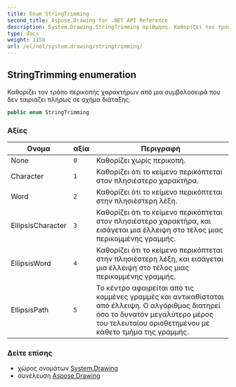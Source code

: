 ```yaml
---
title: Enum StringTrimming
second_title: Aspose.Drawing for .NET API Reference
description: System.Drawing.StringTrimming αρίθμηση. Καθορίζει τον τρόπο περικοπής χαρακτήρων από μια συμβολοσειρά που δεν ταιριάζει πλήρως σε σχήμα διάταξης.
type: docs
weight: 1150
url: /el/net/system.drawing/stringtrimming/
---
```

## StringTrimming enumeration

Καθορίζει τον τρόπο περικοπής χαρακτήρων από μια συμβολοσειρά που δεν ταιριάζει πλήρως σε σχήμα διάταξης.

```csharp
public enum StringTrimming
```

### Αξίες

| Ονομα | αξία | Περιγραφή |
| --- | --- | --- |
| None | `0` | Καθορίζει χωρίς περικοπή. |
| Character | `1` | Καθορίζει ότι το κείμενο περικόπτεται στον πλησιέστερο χαρακτήρα. |
| Word | `2` | Καθορίζει ότι το κείμενο περικόπτεται στην πλησιέστερη λέξη. |
| EllipsisCharacter | `3` | Καθορίζει ότι το κείμενο περικόπτεται στον πλησιέστερο χαρακτήρα, και εισάγεται μια έλλειψη στο τέλος μιας περικομμένης γραμμής. |
| EllipsisWord | `4` | Καθορίζει ότι το κείμενο περικόπτεται στην πλησιέστερη λέξη, και εισάγεται μια έλλειψη στο τέλος μιας περικομμένης γραμμής. |
| EllipsisPath | `5` | Το κέντρο αφαιρείται από τις κομμένες γραμμές και αντικαθίσταται από έλλειψη. Ο αλγόριθμος διατηρεί όσο το δυνατόν μεγαλύτερο μέρος του τελευταίου οριοθετημένου με κάθετο τμήμα της γραμμής. |

### Δείτε επίσης

* χώρος ονομάτων [System.Drawing](../../system.drawing/)
* συνέλευση [Aspose.Drawing](../../)


